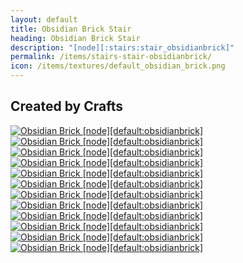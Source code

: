 ```yaml
---
layout: default
title: Obsidian Brick Stair
heading: Obsidian Brick Stair
description: "[node][:stairs:stair_obsidianbrick]"
permalink: /items/stairs-stair-obsidianbrick/
icon: /items/textures/default_obsidian_brick.png
---
```



## Created by Crafts

<div class="craft">
    <div>
        <span><a href="{{site.baseurl}}/items/default-obsidianbrick/"><img src="{{site.baseurl}}/assets/img/items/textures/default_obsidian_brick.png" data-toggle="tooltip" title="Obsidian Brick [node][default:obsidianbrick]"></a></span>
        <span></span>
        <span></span>
    </div>
    <div>
        <span><a href="{{site.baseurl}}/items/default-obsidianbrick/"><img src="{{site.baseurl}}/assets/img/items/textures/default_obsidian_brick.png" data-toggle="tooltip" title="Obsidian Brick [node][default:obsidianbrick]"></a></span>
        <span><a href="{{site.baseurl}}/items/default-obsidianbrick/"><img src="{{site.baseurl}}/assets/img/items/textures/default_obsidian_brick.png" data-toggle="tooltip" title="Obsidian Brick [node][default:obsidianbrick]"></a></span>
        <span></span>
    </div>
    <div>
        <span><a href="{{site.baseurl}}/items/default-obsidianbrick/"><img src="{{site.baseurl}}/assets/img/items/textures/default_obsidian_brick.png" data-toggle="tooltip" title="Obsidian Brick [node][default:obsidianbrick]"></a></span>
        <span><a href="{{site.baseurl}}/items/default-obsidianbrick/"><img src="{{site.baseurl}}/assets/img/items/textures/default_obsidian_brick.png" data-toggle="tooltip" title="Obsidian Brick [node][default:obsidianbrick]"></a></span>
        <span><a href="{{site.baseurl}}/items/default-obsidianbrick/"><img src="{{site.baseurl}}/assets/img/items/textures/default_obsidian_brick.png" data-toggle="tooltip" title="Obsidian Brick [node][default:obsidianbrick]"></a></span>
    </div>
</div>

<div class="craft">
    <div>
        <span></span>
        <span></span>
        <span><a href="{{site.baseurl}}/items/default-obsidianbrick/"><img src="{{site.baseurl}}/assets/img/items/textures/default_obsidian_brick.png" data-toggle="tooltip" title="Obsidian Brick [node][default:obsidianbrick]"></a></span>
    </div>
    <div>
        <span></span>
        <span><a href="{{site.baseurl}}/items/default-obsidianbrick/"><img src="{{site.baseurl}}/assets/img/items/textures/default_obsidian_brick.png" data-toggle="tooltip" title="Obsidian Brick [node][default:obsidianbrick]"></a></span>
        <span><a href="{{site.baseurl}}/items/default-obsidianbrick/"><img src="{{site.baseurl}}/assets/img/items/textures/default_obsidian_brick.png" data-toggle="tooltip" title="Obsidian Brick [node][default:obsidianbrick]"></a></span>
    </div>
    <div>
        <span><a href="{{site.baseurl}}/items/default-obsidianbrick/"><img src="{{site.baseurl}}/assets/img/items/textures/default_obsidian_brick.png" data-toggle="tooltip" title="Obsidian Brick [node][default:obsidianbrick]"></a></span>
        <span><a href="{{site.baseurl}}/items/default-obsidianbrick/"><img src="{{site.baseurl}}/assets/img/items/textures/default_obsidian_brick.png" data-toggle="tooltip" title="Obsidian Brick [node][default:obsidianbrick]"></a></span>
        <span><a href="{{site.baseurl}}/items/default-obsidianbrick/"><img src="{{site.baseurl}}/assets/img/items/textures/default_obsidian_brick.png" data-toggle="tooltip" title="Obsidian Brick [node][default:obsidianbrick]"></a></span>
    </div>
</div>
